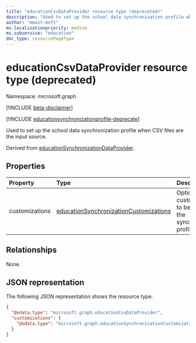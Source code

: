 ```yaml
---
title: "educationCsvDataProvider resource type (deprecated)"
description: "Used to set up the school data synchronization profile when CSV files are the input source."
author: "mmast-msft"
ms.localizationpriority: medium
ms.subservice: "education"
doc_type: resourcePageType
---
```


# educationCsvDataProvider resource type (deprecated)

Namespace: microsoft.graph

[!INCLUDE [beta-disclaimer](../../includes/beta-disclaimer.md)]

[!INCLUDE [educationsynchronizationprofile-deprecate](../includes/education-deprecate-educationsynchronizationprofile.md)]

Used to set up the school data synchronization profile when CSV files are the input source.

Derived from [educationSynchronizationDataProvider].

## Properties

| Property       | Type                                     | Description                                                           |
| :------------- | :--------------------------------------- | :-------------------------------------------------------------------- |
| customizations | [educationSynchronizationCustomizations] | Optional customizations to be applied to the synchronization profile. |

[educationsynchronizationdataprovider]: educationsynchronizationdataprovider.md
[educationsynchronizationcustomizations]: educationsynchronizationcustomizations.md

## Relationships

None.

## JSON representation

The following JSON representation shows the resource type.

<!-- {
  "blockType": "resource",
  "optionalProperties": [

  ],
  "@odata.type": "microsoft.graph.educationCsvDataProvider"
}-->

```json
{
  "@odata.type": "microsoft.graph.educationCsvDataProvider",
  "customizations": {
    "@odata.type": "microsoft.graph.educationSynchronizationCustomizations"
  }
}
```


